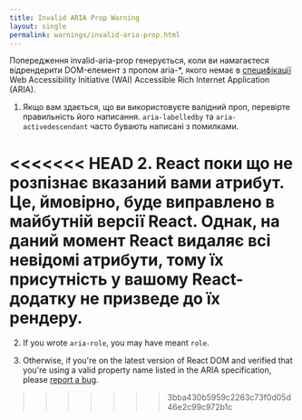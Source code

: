 ```yaml
---
title: Invalid ARIA Prop Warning
layout: single
permalink: warnings/invalid-aria-prop.html
---
```


Попередження invalid-aria-prop генерується, коли ви намагаєтеся відрендерити DOM-елемент з пропом aria-*, якого немає в [специфікації](https://www.w3.org/TR/wai-aria-1.1/#states_and_properties) Web Accessibility Initiative (WAI) Accessible Rich Internet Application (ARIA).

1. Якщо вам здається, що ви використовуєте валідний проп, перевірте правильність його написання. `aria-labelledby` та `aria-activedescendant` часто бувають написані з помилками.

<<<<<<< HEAD
2. React поки що не розпізнає вказаний вами атрибут. Це, ймовірно, буде виправлено в майбутній версії React. Однак, на даний момент React видаляє всі невідомі атрибути, тому їх присутність у вашому React-додатку не призведе до їх рендеру.
=======
2. If you wrote `aria-role`, you may have meant `role`.

3. Otherwise, if you're on the latest version of React DOM and verified that you're using a valid property name listed in the ARIA specification, please [report a bug](https://github.com/facebook/react/issues/new/choose).
>>>>>>> 3bba430b5959c2263c73f0d05d46e2c99c972b1c
